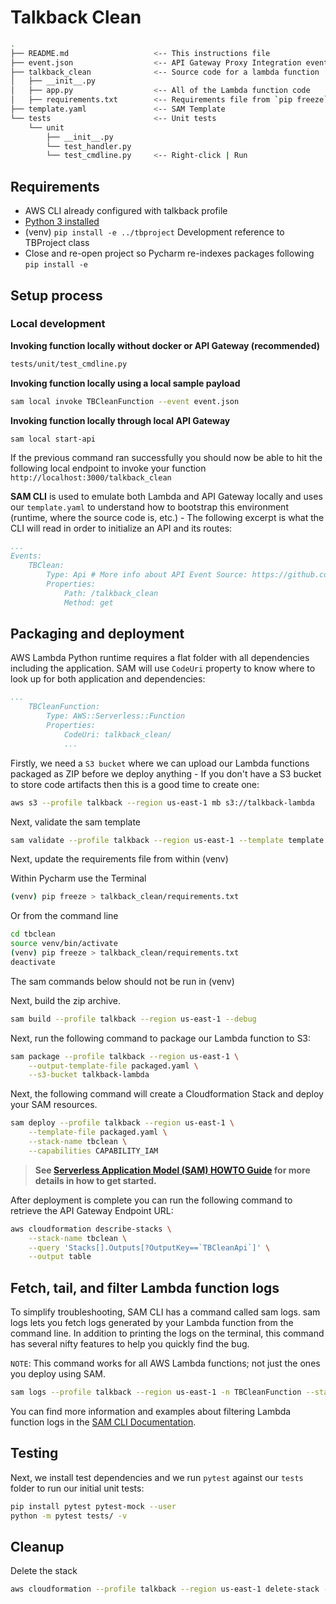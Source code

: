 # Talkback Clean


```bash
.
├── README.md                   <-- This instructions file
├── event.json                  <-- API Gateway Proxy Integration event payload
├── talkback_clean              <-- Source code for a lambda function
│   ├── __init__.py
│   ├── app.py                  <-- All of the Lambda function code
│   ├── requirements.txt        <-- Requirements file from `pip freeze`
├── template.yaml               <-- SAM Template
└── tests                       <-- Unit tests
    └── unit
        ├── __init__.py
        └── test_handler.py
        └── test_cmdline.py     <-- Right-click | Run
```

## Requirements

* AWS CLI already configured with talkback profile
* [Python 3 installed](https://www.python.org/downloads/)
* (venv) `pip install -e ../tbproject` Development reference to TBProject class
* Close and re-open project so Pycharm re-indexes packages following `pip install -e`

## Setup process

### Local development

**Invoking function locally without docker or API Gateway (recommended)**

```bash
tests/unit/test_cmdline.py
```

**Invoking function locally using a local sample payload**

```bash
sam local invoke TBCleanFunction --event event.json
```

**Invoking function locally through local API Gateway**

```bash
sam local start-api
```

If the previous command ran successfully you should now be able to hit the following local endpoint to invoke your function `http://localhost:3000/talkback_clean`

**SAM CLI** is used to emulate both Lambda and API Gateway locally and uses our `template.yaml` to understand how to bootstrap this environment (runtime, where the source code is, etc.) - The following excerpt is what the CLI will read in order to initialize an API and its routes:

```yaml
...
Events:
    TBClean:
        Type: Api # More info about API Event Source: https://github.com/awslabs/serverless-application-model/blob/master/versions/2016-10-31.md#api
        Properties:
            Path: /talkback_clean
            Method: get
```

## Packaging and deployment

AWS Lambda Python runtime requires a flat folder with all dependencies including the application. SAM will use `CodeUri` property to know where to look up for both application and dependencies:

```yaml
...
    TBCleanFunction:
        Type: AWS::Serverless::Function
        Properties:
            CodeUri: talkback_clean/
            ...
```

Firstly, we need a `S3 bucket` where we can upload our Lambda functions packaged as ZIP before we deploy anything - If you don't have a S3 bucket to store code artifacts then this is a good time to create one:

```bash
aws s3 --profile talkback --region us-east-1 mb s3://talkback-lambda
```

Next, validate the sam template

```bash
sam validate --profile talkback --region us-east-1 --template template.yaml
```

Next, update the requirements file from within (venv)

Within Pycharm use the Terminal
```bash
(venv) pip freeze > talkback_clean/requirements.txt
```

Or from the command line

```bash
cd tbclean
source venv/bin/activate
(venv) pip freeze > talkback_clean/requirements.txt
deactivate 
```

The sam commands below should not be run in (venv)

Next, build the zip archive. 


```bash
sam build --profile talkback --region us-east-1 --debug
```

Next, run the following command to package our Lambda function to S3:

```bash
sam package --profile talkback --region us-east-1 \
    --output-template-file packaged.yaml \
    --s3-bucket talkback-lambda
```

Next, the following command will create a Cloudformation Stack and deploy your SAM resources.

```bash
sam deploy --profile talkback --region us-east-1 \
    --template-file packaged.yaml \
    --stack-name tbclean \
    --capabilities CAPABILITY_IAM
```

> **See [Serverless Application Model (SAM) HOWTO Guide](https://docs.aws.amazon.com/serverless-application-model/latest/developerguide/serverless-quick-start.html) for more details in how to get started.**

After deployment is complete you can run the following command to retrieve the API Gateway Endpoint URL:

```bash
aws cloudformation describe-stacks \
    --stack-name tbclean \
    --query 'Stacks[].Outputs[?OutputKey==`TBCleanApi`]' \
    --output table
``` 

## Fetch, tail, and filter Lambda function logs

To simplify troubleshooting, SAM CLI has a command called sam logs. sam logs lets you fetch logs generated by your Lambda function from the command line. In addition to printing the logs on the terminal, this command has several nifty features to help you quickly find the bug.

`NOTE`: This command works for all AWS Lambda functions; not just the ones you deploy using SAM.

```bash
sam logs --profile talkback --region us-east-1 -n TBCleanFunction --stack-name tbclean --tail
```

You can find more information and examples about filtering Lambda function logs in the [SAM CLI Documentation](https://docs.aws.amazon.com/serverless-application-model/latest/developerguide/serverless-sam-cli-logging.html).

## Testing


Next, we install test dependencies and we run `pytest` against our `tests` folder to run our initial unit tests:

```bash
pip install pytest pytest-mock --user
python -m pytest tests/ -v
```

## Cleanup

Delete the stack

```bash
aws cloudformation --profile talkback --region us-east-1 delete-stack --stack-name tbclean
```

